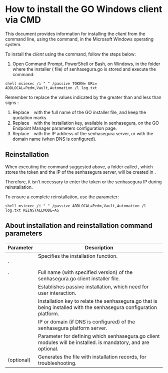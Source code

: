 # How to install the GO Windows client via CMD 

This document provides information for installing the  *client* from the command line, using the  command, in the Microsoft Windows operating system.

To install the  *client* using the  command, follow the steps below:

1. Open Command Prompt, PowerShell or Bash, on Windows, in the folder where the installer ( file) of senhasegura.go is stored and execute the command:

`shell
msiexec /i "
" /passive TOKEN=
 URL=
 ADDLOCAL=Pedm,Vault,Automation /l log.txt
`

Remember to replace the values ​​indicated by the greater than and less than signs :

1. Replace `
` with the full name of the GO installer file, and keep the quotation marks.
2. Replace `
` with the installation key, available in senhasegura, on the GO Endpoint Manager parameters configuration page.
3. Replace `
` with the IP address of the senhasegura server, or with the domain name (when DNS is configured).

## Reinstallation

When executing the command suggested above, a folder called , which stores the token and the IP of the senhasegura server, will be created in .

Therefore, it isn’t necessary to enter the token or the senhasegura IP during reinstallation.

To ensure a complete reinstallation, use the  parameter:

`shell
msiexec /i "
" /passive ADDLOCAL=Pedm,Vault,Automation /l log.txt REINSTALLMODE=AS
`

## About installation and reinstallation command parameters

| Parameter	                   | Description                                                                                                                               |
|-----------------------------------|-------------------------------------------------------------------------------------------------------------------------------------------|
|                           	  | Specifies the  installation function.                                                                                            |
| `
` | Full name (with specified version) of the senhasegura.go client installer file.                                                           |
|                     	  | Establishes passive installation, which need for user interaction.                                                                        |
|                        	  | Installation key to relate the senhasegura.go that is being installed with the senhasegura configuration platform.                        |
|                          	  | IP or domain (if DNS is configured) of the senhasegura platform server.                                                                   |
|                     	  | Parameter for defining which senhasegura.go client modules will be installed.  is mandatory,  and  are optional. |
|  (optional)           | Generates the  file with installation records, for troubleshooting.                                                              |